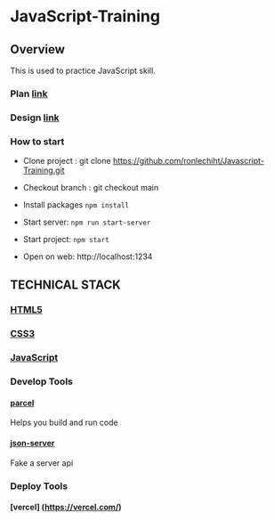 # JavaScript-Training

## Overview
This is used to practice JavaScript skill.

### Plan [link](https://docs.google.com/document/d/1LGx27RXAbmjew3oy7EPPU46lcPGKwWY7L8koYH2rTOI/edit?usp=sharing)
### Design [link](https://www.figma.com/file/c3aFzD4P3igEohZkx9KfTq/Customer-dashboard?type=design&node-id=0-1&mode=design&t=x4M8Gl4yVlyOBqBL-0)


### How to start

- Clone project : git clone https://github.com/ronlechiht/Javascript-Training.git

- Checkout branch : git checkout main

- Install packages `npm install`

- Start server: `npm run start-server`

- Start project: `npm start`

- Open on web: http://localhost:1234

## TECHNICAL STACK
### [HTML5](https://developer.mozilla.org/en-US/docs/Glossary/HTML5)

### [CSS3](https://developer.mozilla.org/en-US/docs/Web/CSS)

### [JavaScript](https://developer.mozilla.org/en-US/docs/Web/JavaScript)

### Develop Tools

#### [parcel](https://parceljs.org/getting-started/webapp/)
Helps you build and run code
#### [json-server](https://www.npmjs.com/package/json-server)
Fake a server api

### Deploy Tools

#### [vercel] (https://vercel.com/)

